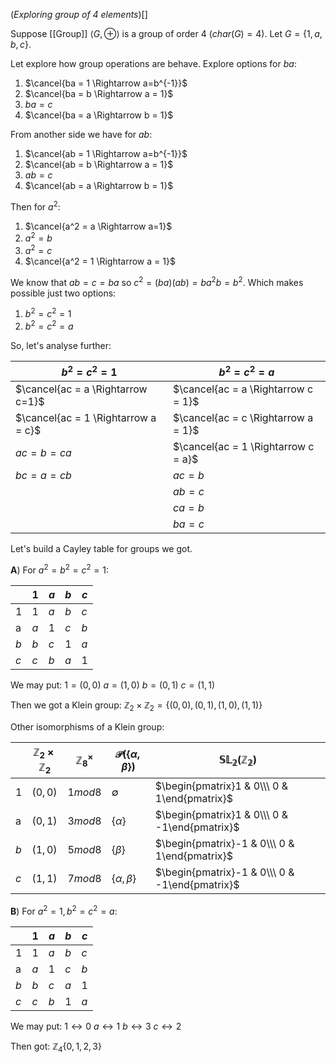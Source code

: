 (_Exploring group of 4 elements_)[]

Suppose [[Group]] $\langle G, \oplus \rangle$ is a group of order 4 ($char(G) = 4$).
Let $G = \{ 1, a, b, c \}$.

Let explore how group operations are behave. Explore options for $ba$:

1) $\cancel{ba = 1 \Rightarrow a=b^{-1}}$
2) $\cancel{ba = b \Rightarrow a = 1}$
3) $ba = c$
4) $\cancel{ba = a \Rightarrow b = 1}$

From another side we have for $ab$:

1) $\cancel{ab = 1 \Rightarrow a=b^{-1}}$
2) $\cancel{ab = b \Rightarrow a = 1}$
3) $ab = c$
4) $\cancel{ab = a \Rightarrow b = 1}$

Then for $a^{2}$:

1) $\cancel{a^2 = a \Rightarrow a=1}$
2) $a^2 = b$
3) $a^2 = c$
4) $\cancel{a^2 = 1 \Rightarrow a = 1}$

We know that $ab=c=ba$  so $c^2 = (ba)(ab) = ba^{2}b = b^2$. Which makes possible just two options:

1) $b^2 = c^2 = 1$
2) $b^2 = c^2 = a$

So, let's analyse further:

| $b^2 = c^2 = 1$<br> | $b^2 = c^2 = a$ |
| ---- | ---- |
| $\cancel{ac = a \Rightarrow c=1}$ | $\cancel{ac = a \Rightarrow c = 1}$ |
| $\cancel{ac = 1 \Rightarrow a = c}$ | $\cancel{ac = c \Rightarrow a = 1}$ |
| $ac = b = ca$ | $\cancel{ac = 1 \Rightarrow c = a}$ |
| $bc = a = cb$ | $ac = b$ |
|  | $ab = c$ |
|  | $ca = b$ |
|  | $ba = c$ |

Let's build a Cayley table for groups we got.
 
**A**) For $a^2 = b^2 = c^2 = 1$:

|     | $1$ | $a$ | $b$ | $c$ |
| --- | --- | --- | --- | --- |
| $1$ | $1$ | $a$ | $b$ | $c$ |
| a   | $a$ | $1$ | $c$ | $b$ |
| $b$ | $b$ | $c$ | $1$ | $a$ |
| $c$ | $c$ | $b$ | $a$ | $1$ |

We may put: 
$1 = (0,0)$
$a = (1,0)$
$b = (0,1)$
$c = (1,1)$

Then we got a Klein group: $\mathbb{Z}_{2} \times \mathbb{Z}_{2} = \{ (0,0), (0,1), (1,0), (1,1) \}$

Other isomorphisms of a Klein group:

|     | $\mathbb{Z}_{2} \times \mathbb{Z}_{2}$ | $\mathbb{Z}^{\times}_{8}$ | $\mathcal{P}(\{ \alpha, \beta\})$ | $\mathbb{SL_{2}(Z_2)}$                         |
| --- | -------------------------------------- | ------------------------- | --------------------------------- | ---------------------------------------------- |
| $1$ | $(0,0)$                                | $1 mod 8$                 | $\emptyset$                       | $\begin{pmatrix}1 & 0\\\ 0 & 1\end{pmatrix}$   |
| a   | $(0,1)$                                | $3 mod 8$                 | $\{\alpha\}$                      | $\begin{pmatrix}1 & 0\\\ 0 & -1\end{pmatrix}$  |
| $b$ | $(1,0)$                                | $5 mod 8$                 | $\{\beta\}$                       | $\begin{pmatrix}-1 & 0\\\ 0 & 1\end{pmatrix}$  |
| $c$ | $(1,1)$                                | $7 mod8$                  | $\{\alpha, \beta\}$               | $\begin{pmatrix}-1 & 0\\\ 0 & -1\end{pmatrix}$ |

**B**) For $a^2=1, b^2 = c^2 = a$:

|     | $1$ | $a$ | $b$ | $c$ |
| --- | --- | --- | --- | --- |
| $1$ | $1$ | $a$ | $b$ | $c$ |
| a   | $a$ | $1$ | $c$ | $b$ |
| $b$ | $b$ | $c$ | $a$ | $1$ |
| $c$ | $c$ | $b$ | $1$ | $a$ |

We may put: 
$1 \leftrightarrow 0$
$a \leftrightarrow 1$
$b \leftrightarrow 3$
$c \leftrightarrow 2$

Then got: $\mathbb{Z}_{4} \{ 0, 1, 2, 3 \}$
